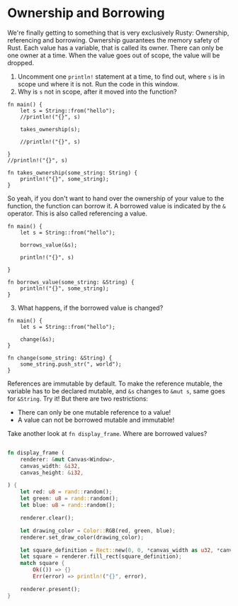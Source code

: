# Ownership and Borrowing

We're finally getting to something that is very exclusively Rusty: Ownership, referencing and borrowing. Ownership guarantees the memory safety of Rust. Each value has a variable, that is called its owner. There can only be one owner at a time. When the value goes out of scope, the value will be dropped.

1. Uncomment one `println!` statement at a time, to find out, where `s` is in scope und where it is not. Run the code in this window.
2. Why is `s` not in scope, after it moved into the function?

```rust, editable
fn main() {
    let s = String::from("hello");  
    //println!("{}", s)

    takes_ownership(s);

    //println!("{}", s)           

}
//println!("{}", s)

fn takes_ownership(some_string: String) {
    println!("{}", some_string);
}

```

So yeah, if you don't want to hand over the ownership of your value to the function, the function can borrow it. A borrowed value is indicated by the `&` operator. This is also called referencing a value.

```rust, editable
fn main() {
    let s = String::from("hello");  

    borrows_value(&s);

    println!("{}", s)           

}

fn borrows_value(some_string: &String) {
    println!("{}", some_string);
}

```
3. What happens, if the borrowed value is changed?

```rust, editable
fn main() {
    let s = String::from("hello");

    change(&s);
}

fn change(some_string: &String) {
    some_string.push_str(", world");
}

```

References are immutable by default. To make the reference mutable, the variable has to be declared mutable, and `&s` changes to `&mut s`, same goes for `&String`. Try it!
But there are two restrictions:
* There can only be one mutable reference to a value!
* A value can not be borrowed mutable and immutable!

Take another look at `fn display_frame`. Where are borrowed values?

```rust

fn display_frame (
    renderer: &mut Canvas<Window>,
    canvas_width: &i32,
    canvas_height: &i32,

) {
    let red: u8 = rand::random();
    let green: u8 = rand::random();
    let blue: u8 = rand::random();

    renderer.clear();

    let drawing_color = Color::RGB(red, green, blue);
    renderer.set_draw_color(drawing_color);

    let square_definition = Rect::new(0, 0, *canvas_width as u32, *canvas_height as u32);
    let square = renderer.fill_rect(square_definition);
    match square {
        Ok(()) => {}
        Err(error) => println!("{}", error),

    renderer.present();
}

```
